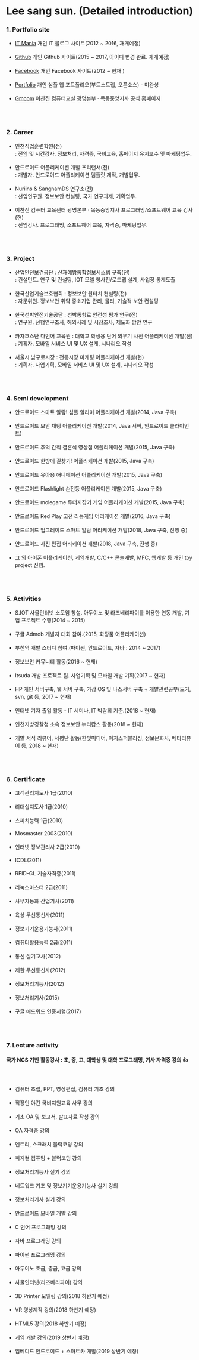 # Lee sang sun. (Detailed introduction)

### 1. Portfolio site

 * [IT Mania](http://blog.naver.com/lsszz210) 개인 IT 블로그 사이트(2012 ~ 2016, 재개예정)<br><br>
 * [Github](https://github.com/lsszz2100/) 개인 Github 사이트(2015 ~ 2017, 아이디 변경 완료. 재개예정)<br><br>
 * [Facebook](https://www.facebook.com/lsszz1) 개인 Facebook 사이트(2012 ~ 현재 )<br><br>
 * [Portfolio](http://lsszz2.cafe24.com) 개인 심플 웹 포트폴리오(부트스트랩, 오픈소스) - 미완성<br><br>
 * [Gmcom](http://gmcom.kr) 이찬진 컴퓨터교실 광명본부 · 목동중앙지사 공식 홈페이지<br><br>
<br>

### 2. Career

 * 인천직업훈련학원(전)<br>
    : 전임 및 시간강사. 정보처리, 자격증, 국비교육, 홈페이지 유지보수 및 마케팅업무.<br><br>  
 * 안드로이드 어플리케이션 개발 프리랜서(전)<br>
    : 개발자. 안드로이드 어플리케이션 템플릿 제작, 개발업무.<br><br> 
 * Nuriins & SangnamDS 연구소(전)<br>
    : 선임연구원. 정보보안 컨설팅, 국가 연구과제, 기획업무.<br><br>    
 * 이찬진 컴퓨터 교육센터 광명본부 · 목동중앙지사 프로그래밍/소프트웨어 교육 강사(현)<br>
    : 전임강사. 프로그래밍, 소프트웨어 교육, 자격증, 마케팅업무. <br><br>
<br>

### 3. Project

 * 산업안전보건공단 : 산재예방통합정보시스템 구축(전)<br>
    : 컨설턴트. 연구 및 컨설팅, IOT 모델 청사진/로드맵 설계, 사업장 통계도출<br><br>
 * 한국산업기술보호협회 : 정보보안 원터치 컨설팅(전)<br>
    : 자문위원. 정보보안 취약 중소기업 관리, 물리, 기술적 보안 컨설팅<br><br>
 * 한국선박안전기술공단 : 선박통항로 안전성 평가 연구(전)<br>
    : 연구원. 선행연구조사, 해외사례 및 시장조사, 제도화 방안 연구<br><br>
 * 카자흐스탄 다언어 교육원 : 대학교 학생용 단어 외우기 사전 어플리케이션 개발(전)<br>
    : 기획자. 모바일 서비스 UI 및 UX 설계, 시나리오 작성<br><br>
 * 서울시 남구로시장 : 전통시장 마케팅 어플리케이션 개발(현)<br>
    : 기획자. 사업기획, 모바일 서비스 UI 및 UX 설계, 시나리오 작성<br><br>
<br>

### 4. Semi development

 * 안드로이드 스마트 알람! 심플 알리미 어플리케이션 개발(2014, Java 구축)<br><br>
 * 안드로이드 보안 채팅 어플리케이션 개발(2014, Java 서버, 안드로이드 클라이언트)<br><br>
 * 안드로이드 추억 간직 결혼식 영상집 어플리케이션 개발(2015, Java 구축)<br><br>
 * 안드로이드 한방에 길찾기! 어플리케이션 개발(2015, Java 구축)<br><br>
 * 안드로이드 유아용 애니메이션 어플리케이션 개발(2015, Java 구축)<br><br>
 * 안드로이드 Flashlight 손전등 어플리케이션 개발(2015, Java 구축)<br><br>
 * 안드로이드 molegame 두더지잡기 게임 어플리케이션 개발(2015, Java 구축)<br><br>
 * 안드로이드 Red Play 고전 리듬게임 어리케이션 개발(2016, Java 구축)<br><br>
 * 안드로이드 업그레이드 스마트 알람 어리케이션 개발(2018, Java 구축, 진행 중)<br><br>
 * 안드로이드 사진 편집 어리케이션 개발(2018, Java 구축, 진행 중)<br><br>
 * 그 외 아이폰 어플리케이션, 게임개발, C/C++ 콘솔개발, MFC, 웹개발 등 개인 toy project 진행.<br><br>
<br>


### 5. Activities

* S.IOT 사물인터넷 소모임 창설. 아두이노 및 라즈베리파이를 이용한 연동 개발, 기업 프로젝트 수행(2014 ~ 2015)<br><br>
* 구글 Admob 개발자 대회 참여.(2015, 화장품 어플리케이션)<br><br>
* 부천역 개발 스터디 참여.(파이썬, 안드로이드, 자바 : 2014 ~ 2017)<br><br>
* 정보보안 커뮤니티 활동(2016 ~ 현재)<br><br>
* Itsuda 개발 프로젝트 팀. 사업기획 및 모바일 개발 기획(2017 ~ 현재)<br><br>
* HP 개인 서버구축, 웹 서버 구축, 가상 OS 및 나스서버 구축 + 개발관련공부(도커, svn, git 등, 2017 ~ 현재)<br><br>
* 인터넷 기자 출입 활동 - IT 세미나, IT 박람회 기준.(2018 ~ 현재)<br><br>
* 인천지방경찰청 소속 정보보안 누리캅스 활동(2018 ~ 현재)<br><br>
* 개발 서적 리뷰어, 서평단 활동(한빛미디어, 이지스퍼블리싱, 정보문화사, 베타리뷰어 등, 2018 ~ 현재)<br><br>
<br>

### 6. Certificate

* 고객관리지도사 1급(2010)<br><br>
* 리더십지도사 1급(2010)<br><br>
* 스피치능력 1급(2010)<br><br>
* Mosmaster 2003(2010)<br><br>
* 인터넷 정보관리사 2급(2010)<br><br>
* ICDL(2011)<br><br>
* RFID-GL 기술자격증(2011)<br><br>
* 리눅스마스터 2급(2011)<br><br>
* 사무자동화 산업기사(2011)<br><br>
* 육상 무선통신사(2011)<br><br>
* 정보기기운용기능사(2011)<br><br>
* 컴퓨터활용능력 2급(2011)<br><br>
* 통신 실기교사(2012)<br><br>
* 제한 무선통신사(2012)<br><br>
* 정보처리기능사(2012)<br><br>
* 정보처리기사(2015)<br><br>
* 구글 애드워드 인증시험(2017)<br><br>
<br>


### 7. Lecture activity

   #### 국가 NCS 기반 활동강사 : 초, 중, 고, 대학생 및 대학 프로그래밍, 기사 자격증 강의 :+1:<br><br><br>
* 컴퓨터 조립, PPT, 영상편집, 컴퓨터 기초 강의<br><br>   
* 직장인 야간 국비지원교육 사무 강의<br><br>
* 기초 OA 및 보고서, 발표자료 작성 강의<br><br>
* OA 자격증 강의<br><br>
* 엔트리, 스크래치 블럭코딩 강의<br><br>
* 피지컬 컴퓨팅 + 블럭코딩 강의<br><br>
* 정보처리기능사 실기 강의<br><br>
* 네트워크 기초 및 정보기기운용기능사 실기 강의<br><br>
* 정보처리기사 실기 강의<br><br>
* 안드로이드 모바일 개발 강의<br><br>
* C 언어 프로그래밍 강의<br><br>
* 자바 프로그래밍 강의<br><br>
* 파이썬 프로그래밍 강의<br><br>
* 아두이노 초급, 중급, 고급 강의<br><br>
* 사물인터넷(라즈베리파이) 강의<br><br>
* 3D Printer 모델링 강의(2018 하반기 예정)<br><br>
* VR 영상제작 강의(2018 하반기 예정)<br><br>
* HTML5 강의(2018 하반기 예정)<br><br>
* 게임 개발 강의(2019 상반기 예정)<br><br>
* 임베디드 안드로이드 + 스마트카 개발(2019 상반기 예정)<br><br>
<br>
